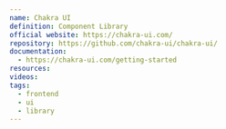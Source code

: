 ```yaml
---
name: Chakra UI
definition: Component Library
official website: https://chakra-ui.com/
repository: https://github.com/chakra-ui/chakra-ui/
documentation:
  - https://chakra-ui.com/getting-started
resources: 
videos: 
tags:
  - frontend
  - ui
  - library
---
```

